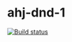 # ahj-dnd-1
[![Build status](https://ci.appveyor.com/api/projects/status/fn3rqp1d215vygrm?svg=true)](https://ci.appveyor.com/project/kassiopea-coder/ahj-dnd-1)

